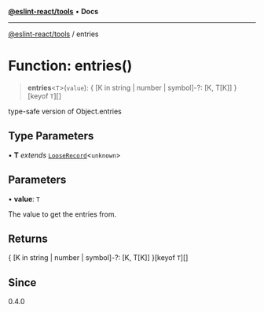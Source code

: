[**@eslint-react/tools**](../README.md) • **Docs**

***

[@eslint-react/tools](../README.md) / entries

# Function: entries()

> **entries**\<`T`\>(`value`): \{ \[K in string \| number \| symbol\]-?: \[K, T\[K\]\] \}\[keyof `T`\][]

type-safe version of Object.entries

## Type Parameters

• **T** *extends* [`LooseRecord`](../type-aliases/LooseRecord.md)\<`unknown`\>

## Parameters

• **value**: `T`

The value to get the entries from.

## Returns

\{ \[K in string \| number \| symbol\]-?: \[K, T\[K\]\] \}\[keyof `T`\][]

## Since

0.4.0

